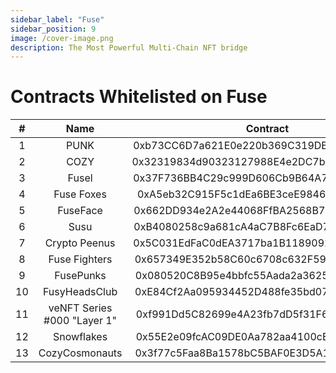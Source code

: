 ```yaml
---
sidebar_label: "Fuse"
sidebar_position: 9
image: /cover-image.png
description: The Most Powerful Multi-Chain NFT bridge
---
```


# Contracts Whitelisted on Fuse

|#|Name|Contract|Supply|
|:-:|:-:|:-:|:-:|
|1|PUNK|0xb73CC6D7a621E0e220b369C319DBFaC258cEf4D2|3,096|
|2|COZY|0x32319834d90323127988E4e2DC7b2162d4262904|999|
|3|Fusel|0x37F736BB4C29c999D606Cb9B64A7c0f4698056F5|382|
|4|Fuse Foxes|0xA5eb32C915F5c1dEa6BE3ceE98465fDAe100f2c7|492|
|5|FuseFace|0x662DD934e2A2e44068FfBA2568B7a9a4709543d7|416|
|6|Susu|0xB4080258c9a681cA4aC7B8Fc6EaD7d75653397D2|70|
|7|Crypto Peenus|0x5C031EdFaC0dEA3717ba1B11890923E62e34A31B|250|
|8|Fuse Fighters|0x657349E352b58C60c6708c632F590602e5715E5f|274|
|9|FusePunks|0x080520C8B95e4bbfc55Aada2a362575433E56533|151|
|10|FusyHeadsClub|0xE84Cf2Aa095934452D488fe35bd07A03389c6A19|66|
|11|veNFT Series #000 "Layer 1"|0xf991Dd5C82699e4A23fb7dD5f31F6E30925E9027|75|
|12|Snowflakes|0x55E2e09fcAC09DE0Aa782aa4100cEb5A8ec0473A|91|
|13|CozyCosmonauts|0x3f77c5Faa8Ba1578bC5BAF0E3D5A1ed710096569|411|